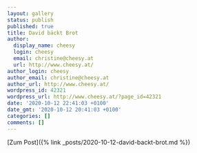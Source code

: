 ```yaml
---
layout: gallery
status: publish
published: true
title: David bäckt Brot
author:
  display_name: cheesy
  login: cheesy
  email: christine@cheesy.at
  url: http://www.cheesy.at/
author_login: cheesy
author_email: christine@cheesy.at
author_url: http://www.cheesy.at/
wordpress_id: 42321
wordpress_url: http://www.cheesy.at/?page_id=42321
date: '2020-10-12 22:41:03 +0100'
date_gmt: '2020-10-12 20:41:03 +0100'
categories: []
comments: []
---
```

<!-- wp:core-embed/wordpress {"url":"http://www.cheesy.at/2020/10/david-backt-brot/","type":"rich","providerNameSlug":"cheesy-at","className":""} -->
[Zum Post]({% link _posts/2020-10-12-david-backt-brot.md %})
<!-- /wp:core-embed/wordpress -->
<!-- wp:paragraph --><!-- /wp:paragraph -->
